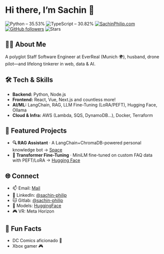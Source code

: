 <!-- <img align="right" src="https://github.com/labtocat/labtocat/blob/master/bats.png" alt="Illustration of me everyday" width=180px height=400px /> -->

# Hi there, I’m Sachin 👋

![Python – 35.53%](https://img.shields.io/badge/Python-35.53%25-3776AB?logo=python&logoColor=white)
![TypeScript – 30.82%](https://img.shields.io/badge/TypeScript-30%25-3178C6?logo=typescript&logoColor=white)
[![SachinPhilip.com](https://img.shields.io/website?url=https%3A%2F%2Fsachinphilip.com)](https://sachinphilip.com)
[![GitHub followers](https://img.shields.io/github/followers/sachin-philip?style=social)](https://github.com/sachin-philip) 
![Stars](https://img.shields.io/github/stars/sachin-philip?style=social)


## 👨‍💻 About Me
A polyglot Staff Software Engineer at EverReal (Munich 🌍), husband, drone pilot—and lifelong tinkerer in web, data & AI.

## 🛠️ Tech & Skills
- **Backend:** Python, Node.js 
- **Frontend:** React, Vue, Next.js and countless more!
- **AI/ML:** LangChain, RAG, LLM Fine-Tuning (LoRA/PEFT), Hugging Face, Ollama  
- **Cloud & Infra:** AWS (Lambda, SQS, DynamoDB…), Docker, Terraform  

## 🚀 Featured Projects
- **🔍 RAG Assistant** · A LangChain+ChromaDB-powered personal knowledge bot → [Space](https://huggingface.co/spaces/sachin-philip/memory_manager_raindrop_unread)  
- **🤖 Transformer Fine-Tuning** · MiniLM fine-tuned on custom FAQ data with PEFT/LoRA → [Hugging Face](https://huggingface.co/sachin-philip/fine-tuned-dora)

## 🌐 Connect
- 📫 Email: [Mail](mailto:me@sachinphilip.com)  
- 🔗 LinkedIn: [@sachin-philip](https://linkedin.com/in/sachin-philip)  
- 🐱 Gitlab: [@sachin-philip](https://githab.com/sachin-philip)  
- 🤖 Models: [HuggingFace](https://huggingface.co/sachin-philip)  
- 🎮 VR: Meta Horizon  

## 🎲 Fun Facts
- DC Comics aficionado 🦸  
- Xbox gamer 🎮  
